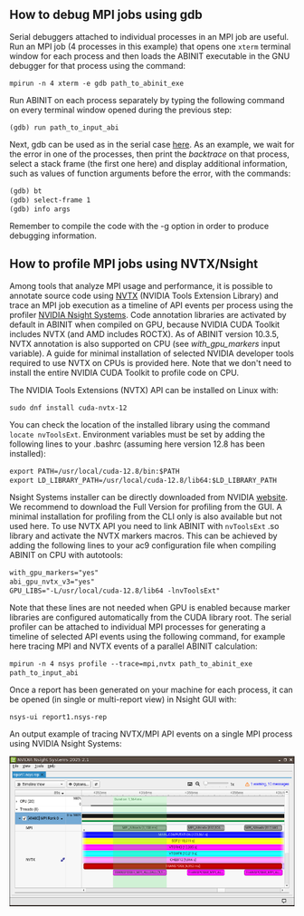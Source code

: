 ## How to debug MPI jobs using gdb

Serial debuggers attached to individual processes in an MPI job are useful.
Run an MPI job (4 processes in this example) that opens one `xterm` terminal window for each process and then 
loads the ABINIT executable in the GNU debugger for that process using the command:

    mpirun -n 4 xterm -e gdb path_to_abinit_exe

Run ABINIT on each process separately by typing the following command on every terminal window opened during the
previous step:

    (gdb) run path_to_input_abi

Next, gdb can be used as in the serial case
[here](https://docs.abinit.org/developers/developers_howto/#how-to-debug-with-gdb). As an example, we wait for the
error in one of the processes, then print the *backtrace* on that process, select a stack frame (the first one here) 
and display additional information, such as values of function arguments before the error, with the commands:

    (gdb) bt
    (gdb) select-frame 1
    (gdb) info args

Remember to compile the code with the -g option in order to produce debugging information. 

## How to profile MPI jobs using NVTX/Nsight

Among tools that analyze MPI usage and performance, it is possible to annotate source code using [NVTX](https://nvidia.github.io/NVTX/) (NVIDIA Tools Extension Library) and trace an MPI job execution as a timeline of API events per process using the profiler [NVIDIA Nsight Systems](https://developer.nvidia.com/nsight-systems). Code annotation libraries are activated by default in ABINIT when compiled on GPU, because NVIDIA CUDA Toolkit includes NVTX (and AMD includes ROCTX). As of ABINIT version 10.3.5, NVTX annotation is also supported on CPU (see *with_gpu_markers* input variable). A guide for minimal installation of selected NVIDIA developer tools required to use NVTX on CPUs is provided here. Note that we don't need to install the entire NVIDIA CUDA Toolkit to profile code on CPU.

The NVIDIA Tools Extensions (NVTX) API can be installed on Linux with:

    sudo dnf install cuda-nvtx-12

You can check the location of the installed library using the command `locate nvToolsExt`.
Environment variables must be set by adding the following lines to your .bashrc (assuming here version 12.8 has been 
installed): 

    export PATH=/usr/local/cuda-12.8/bin:$PATH
    export LD_LIBRARY_PATH=/usr/local/cuda-12.8/lib64:$LD_LIBRARY_PATH

Nsight Systems installer can be directly downloaded from NVIDIA
[website](https://developer.nvidia.com/nsight-systems/get-started). We recommend to download the Full Version for 
profiling from the GUI. A minimal installation for profiling from the CLI only is also available but not used here. 
To use NVTX API you need to link ABINIT with `nvToolsExt` .so library and activate the NVTX markers macros. This can be
achieved by adding the following lines to your ac9 configuration file when compiling ABINIT on CPU with autotools:

    with_gpu_markers="yes"
    abi_gpu_nvtx_v3="yes"
    GPU_LIBS="-L/usr/local/cuda-12.8/lib64 -lnvToolsExt"

Note that these lines are not needed when GPU is enabled because marker libraries are configured automatically 
from the CUDA library root. The serial profiler can be attached to individual MPI processes for 
generating a timeline of selected API events using the following command, for example here tracing MPI and NVTX events of a parallel ABINIT calculation: 
 
    mpirun -n 4 nsys profile --trace=mpi,nvtx path_to_abinit_exe path_to_input_abi

Once a report has been generated on your machine for each process, it can be opened (in single or multi-report view) 
in Nsight GUI with: 

    nsys-ui report1.nsys-rep

An output example of tracing NVTX/MPI API events on a single MPI process using NVIDIA Nsight Systems:

![nsight_screenshot](nsight.png)
